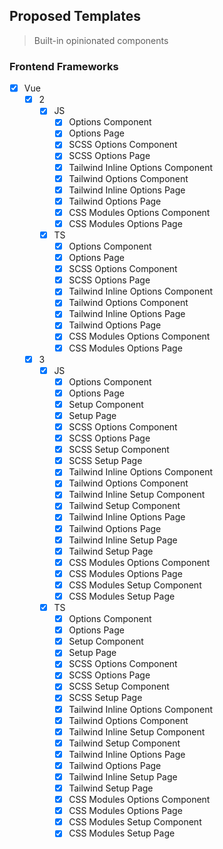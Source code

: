 ## Proposed Templates

> Built-in opinionated components

### Frontend Frameworks

- [x] Vue
  - [x] 2
    - [x] JS
      - [x] Options Component
      - [x] Options Page
      - [x] SCSS Options Component
      - [x] SCSS Options Page
      - [x] Tailwind Inline Options Component
      - [x] Tailwind Options Component
      - [x] Tailwind Inline Options Page
      - [x] Tailwind Options Page
      - [x] CSS Modules Options Component
      - [x] CSS Modules Options Page
    - [x] TS
      - [x] Options Component
      - [x] Options Page
      - [x] SCSS Options Component
      - [x] SCSS Options Page
      - [x] Tailwind Inline Options Component
      - [x] Tailwind Options Component
      - [x] Tailwind Inline Options Page
      - [x] Tailwind Options Page
      - [x] CSS Modules Options Component
      - [x] CSS Modules Options Page
  - [x] 3
    - [x] JS
      - [x] Options Component
      - [x] Options Page
      - [x] Setup Component
      - [x] Setup Page
      - [x] SCSS Options Component
      - [x] SCSS Options Page
      - [x] SCSS Setup Component
      - [x] SCSS Setup Page
      - [x] Tailwind Inline Options Component
      - [x] Tailwind Options Component
      - [x] Tailwind Inline Setup Component
      - [x] Tailwind Setup Component
      - [x] Tailwind Inline Options Page
      - [x] Tailwind Options Page
      - [x] Tailwind Inline Setup Page
      - [x] Tailwind Setup Page
      - [x] CSS Modules Options Component
      - [x] CSS Modules Options Page
      - [x] CSS Modules Setup Component
      - [x] CSS Modules Setup Page
    - [x] TS
      - [x] Options Component
      - [x] Options Page
      - [x] Setup Component
      - [x] Setup Page
      - [x] SCSS Options Component
      - [x] SCSS Options Page
      - [x] SCSS Setup Component
      - [x] SCSS Setup Page
      - [x] Tailwind Inline Options Component
      - [x] Tailwind Options Component
      - [x] Tailwind Inline Setup Component
      - [x] Tailwind Setup Component
      - [x] Tailwind Inline Options Page
      - [x] Tailwind Options Page
      - [x] Tailwind Inline Setup Page
      - [x] Tailwind Setup Page
      - [x] CSS Modules Options Component
      - [x] CSS Modules Options Page
      - [x] CSS Modules Setup Component
      - [x] CSS Modules Setup Page
